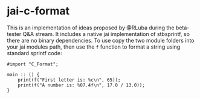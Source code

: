# jai-c-format

This is an implementation of ideas proposed by @RLuba during the beta-tester Q&A stream.  It includes a native jai implementation of stbsprintf, so there are no binary dependencies.  To use copy the two module folders into your jai modules path, then use the `f` function to format a string using standard sprintf code:

```jai
#import "C_Format";

main :: () {
    print(f("First letter is: %c\n", 65));
    print(f("A number is: %07.4f\n", 17.0 / 13.0));
}
```
